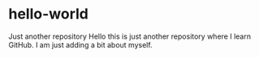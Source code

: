 # hello-world
Just another repository
Hello this is just another repository where I learn GitHub.
I am just adding a bit about myself.
